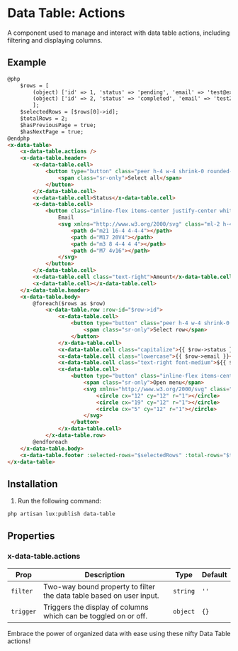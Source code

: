 # Data Table: Actions
A component used to manage and interact with data table actions, including filtering and displaying columns.

## Example
```html
@php
    $rows = [
        (object) ['id' => 1, 'status' => 'pending', 'email' => 'test@example.com', 'amount' => 100],
        (object) ['id' => 2, 'status' => 'completed', 'email' => 'test2@example.com', 'amount' => 200],
        ];
    $selectedRows = [$rows[0]->id];
    $totalRows = 2;
    $hasPreviousPage = true;
    $hasNextPage = true;
@endphp
<x-data-table>
    <x-data-table.actions />
    <x-data-table.header>
        <x-data-table.cell>
            <button type="button" class="peer h-4 w-4 shrink-0 rounded-sm border border-primary ring-offset-background focus-visible:outline-none focus-visible:ring-2 focus-visible:ring-ring focus-visible:ring-offset-2">
                <span class="sr-only">Select all</span>
            </button>
        </x-data-table.cell>
        <x-data-table.cell>Status</x-data-table.cell>
        <x-data-table.cell>
            <button class="inline-flex items-center justify-center whitespace-nowrap rounded-md text-sm font-medium ring-offset-background transition-colors focus-visible:outline-none focus-visible:ring-2 focus-visible:ring-ring focus-visible:ring-offset-2 hover:bg-accent hover:text-accent-foreground h-10 px-4 py-2">
                Email
                <svg xmlns="http://www.w3.org/2000/svg" class="ml-2 h-4 w-4" fill="none" stroke="currentColor" stroke-width="2" stroke-linecap="round" stroke-linejoin="round">
                    <path d="m21 16-4 4-4-4"></path>
                    <path d="M17 20V4"></path>
                    <path d="m3 8 4-4 4 4"></path>
                    <path d="M7 4v16"></path>
                </svg>
            </button>
        </x-data-table.cell>
        <x-data-table.cell class="text-right">Amount</x-data-table.cell>
        <x-data-table.cell></x-data-table.cell>
    </x-data-table.header>
    <x-data-table.body>
        @foreach($rows as $row)
            <x-data-table.row :row-id="$row->id">
                <x-data-table.cell>
                    <button type="button" class="peer h-4 w-4 shrink-0 rounded-sm border border-primary ring-offset-background focus-visible:outline-none focus-visible:ring-2 focus-visible:ring-ring focus-visible:ring-offset-2" aria-label="Select row">
                        <span class="sr-only">Select row</span>
                    </button>
                </x-data-table.cell>
                <x-data-table.cell class="capitalize">{{ $row->status }}</x-data-table.cell>
                <x-data-table.cell class="lowercase">{{ $row->email }}</x-data-table.cell>
                <x-data-table.cell class="text-right font-medium">${{ $row->amount }}</x-data-table.cell>
                <x-data-table.cell>
                    <button type="button" class="inline-flex items-center justify-center whitespace-nowrap rounded-md text-sm font-medium ring-offset-background transition-colors focus-visible:outline-none focus-visible:ring-2 focus-visible:ring-ring focus-visible:ring-offset-2 hover:bg-accent hover:text-accent-foreground h-8 w-8 p-0">
                        <span class="sr-only">Open menu</span>
                        <svg xmlns="http://www.w3.org/2000/svg" class="lucide lucide-ellipsis h-4 w-4" fill="none" stroke="currentColor" stroke-width="2" stroke-linecap="round" stroke-linejoin="round">
                            <circle cx="12" cy="12" r="1"></circle>
                            <circle cx="19" cy="12" r="1"></circle>
                            <circle cx="5" cy="12" r="1"></circle>
                        </svg>
                    </button>
                </x-data-table.cell>
            </x-data-table.row>
        @endforeach
    </x-data-table.body>
    <x-data-table.footer :selected-rows="$selectedRows" :total-rows="$totalRows" :has-previous-page="$hasPreviousPage" :has-next-page="$hasNextPage" />
</x-data-table>
```

## Installation

1. Run the following command:

```bash
php artisan lux:publish data-table
```

## Properties

### x-data-table.actions
| Prop      | Description                                                                 | Type     | Default |
|-----------|-----------------------------------------------------------------------------|----------|---------|
| `filter`  | Two-way bound property to filter the data table based on user input.        | `string` | `''`    |
| `trigger` | Triggers the display of columns which can be toggled on or off.             | `object` | `{}`    |

Embrace the power of organized data with ease using these nifty Data Table actions!